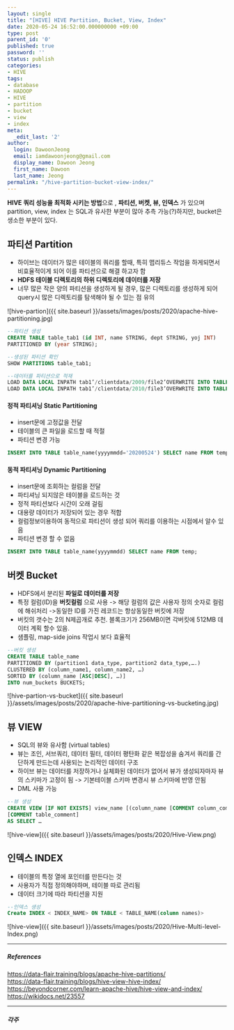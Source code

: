 ```yaml
---
layout: single
title: "[HIVE] HIVE Partition, Bucket, View, Index"
date: 2020-05-24 16:52:00.000000000 +09:00
type: post
parent_id: '0'
published: true
password: ''
status: publish
categories:
- HIVE
tags:
- database
- HADOOP
- HIVE
- partition
- bucket
- view
- index
meta:
  _edit_last: '2'
author:
  login: DawoonJeong
  email: iamdawoonjeong@gmail.com
  display_name: Dawoon Jeong
  first_name: Dawoon
  last_name: Jeong
permalink: "/hive-partition-bucket-view-index/"
---
```

**HIVE 쿼리 성능을 최적화 시키는 방법**으로 , **파티션, 버켓, 뷰, 인덱스** 가 있으며 partition, view, index 는 SQL과 유사한 부분이 많아 추측 가능(?)하지만, bucket은 생소한 부분이 있다.
<!--excerpt_separator-->

## 파티션 Partition
- 하이브는 데이터가 많은 테이블의 쿼리를 할때, 특히 맵리듀스 작업을 하게되면서 비효율적이게 되어 이를 파티션으로 해결 하고자 함
- **HDFS 테이블 디렉토리의 하위 디렉토리에 데이터를 저장**
- 너무 많은 작은 양의 파티션을 생성하게 될 경우, 많은 디렉토리를 생성하게 되어 query시 많은 디렉토리를 탐색해야 될 수 있는 점 유의

![hive-partion]({{ site.baseurl }}/assets/images/posts/2020/apache-hive-partitioning.jpg)

```sql
--파티션 생성
CREATE TABLE table_tab1 (id INT, name STRING, dept STRING, yoj INT)
PARTITIONED BY (year STRING);

--생성된 파티션 확인
SHOW PARTITIONS table_tab1;

--데이터를 파티션으로 적재
LOAD DATA LOCAL INPATH tab1’/clientdata/2009/file2’OVERWRITE INTO TABLE studentTab PARTITION (year='2009');
LOAD DATA LOCAL INPATH tab1’/clientdata/2010/file3’OVERWRITE INTO TABLE studentTab PARTITION (year='2010');
```


#### 정적 파티셔닝  Static Partitioning
- insert문에 고정값을 전달
- 테이블의 큰 파일을 로드할 때 적절
- 파티션 변경 가능


```sql
INSERT INTO TABLE table_name(yyyymmdd='20200524') SELECT name FROM temp;
```


#### 동적 파티셔닝  Dynamic Partitioning
- insert문에 조회하는 컬럼을 전달
- 파티셔닝 되지않은 테이블을 로드하는 것
- 정적 파티션보다 시간이 오래 걸림
- 대용량 데이터가 저장되어 있는 경우 적합
- 컬럼정보이용하여 동적으로 파티션이 생성 되어 쿼리를 이용하는 시점에서 알수 있음
- 파티션 변경 할 수 없음


```sql
INSERT INTO TABLE table_name(yyyymmdd) SELECT name FROM temp;
```


## 버켓 Bucket
- HDFS에서 분리된 **파일로 데이터를 저장**
- 특정 컬럼(ID)을 **버킷컬럼** 으로 사용 -> 해당 컬럼의 값은 사용자 정의 숫자로 컬럼에 해쉬처리 ->동일한 ID를 가진 레코드는 항상동일한 버킷에 저장
- 버킷의 갯수는 2의 N제곱개로 추천. 블록크기가 256MB이면 각버킷에 512MB 데이터 계획 할수 있음.
- 샘플링, map-side joins 작업시 보다 효율적


```sql
--버킷 생성
CREATE TABLE table_name
PARTITIONED BY (partition1 data_type, partition2 data_type,….)
CLUSTERED BY (column_name1, column_name2, …)
SORTED BY (column_name [ASC|DESC], …)]
INTO num_buckets BUCKETS;
```

![hive-partion-vs-bucket]({{ site.baseurl }}/assets/images/posts/2020/apache-hive-partitioning-vs-bucketing.jpg)


## 뷰 VIEW
- SQL의 뷰와 유사함 (virtual tables)
- 뷰는 조인, 서브쿼리, 데이터 필터, 데이터 평탄화 같은 복잡성을 숨겨서 쿼리를 간단하게 만드는데 사용되는 논리적인 데이터 구조
- 하이브 뷰는 데이터를 저장하거나 실체화된 데이터가 없어서 뷰가 생성되자마자 뷰의 스키마가 고정이 됨 -> 기본테이블 스키마 변경시 뷰 스키마에 반영 안됨
- DML 사용 가능

```sql
--뷰 생성
CREATE VIEW [IF NOT EXISTS] view_name [(column_name [COMMENT column_comment], …) ]
[COMMENT table_comment]
AS SELECT …
```

![hive-view]({{ site.baseurl }}/assets/images/posts/2020/Hive-View.png)


## 인덱스 INDEX
- 테이블의 특정 열에 포인터를 만든다는 것
- 사용자가 직접 정의해야하며, 테이블 따로 관리됨
- 데이터 크기에 따라 파티션을 지원

```sql
--인덱스 생성
Create INDEX < INDEX_NAME> ON TABLE < TABLE_NAME(column names)>
```


![hive-view]({{ site.baseurl }}/assets/images/posts/2020/Hive-Multi-level-Index.png)


---
##### References
<https://data-flair.training/blogs/apache-hive-partitions/>  
<https://data-flair.training/blogs/hive-view-hive-index/>  
<https://beyondcorner.com/learn-apache-hive/hive-view-and-index/>  
<https://wikidocs.net/23557>

---
##### 각주
